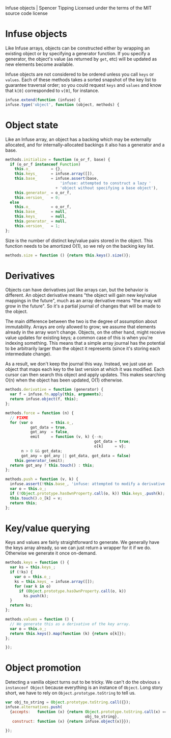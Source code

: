 Infuse objects | Spencer Tipping
Licensed under the terms of the MIT source code license

# Infuse objects

Like Infuse arrays, objects can be constructed either by wrapping an existing
object or by specifying a generator function. If you specify a generator, the
object's value (as returned by `get`, etc) will be updated as new elements
become available.

Infuse objects are not considered to be ordered unless you call `keys` or
`values`. Each of these methods takes a sorted snapshot of the key list to
guarantee traversal order; so you could request `keys` and `values` and know
that `k[0]` corresponded to `v[0]`, for instance.

```js
infuse.extend(function (infuse) {
infuse.type('object', function (object, methods) {
```

# Object state

Like an Infuse array, an object has a backing which may be externally
allocated, and for internally-allocated backings it also has a generator and a
base.

```js
methods.initialize = function (o_or_f, base) {
  if (o_or_f instanceof Function)
    this.o_         = {},
    this.keys_      = infuse.array([]),
    this.base_      = infuse.assert(base,
                        'infuse: attempted to construct a lazy '
                      + 'object without specifying a base object'),
    this.generator_ = o_or_f,
    this.version_   = 0;
  else
    this.o_         = o_or_f,
    this.base_      = null,
    this.keys_      = null,
    this.generator_ = null,
    this.version_   = 1;
};
```

Size is the number of distinct key/value pairs stored in the object. This
function needs to be amortized O(1), so we rely on the backing key list.

```js
methods.size = function () {return this.keys().size()};
```

# Derivatives

Objects can have derivatives just like arrays can, but the behavior is
different. An object derivative means "the object will gain new key/value
mappings in the future", much as an array derivative means "the array will grow
in the future". So it's a partial journal of changes that will be made to the
object.

The main difference between the two is the degree of assumption about
immutability. Arrays are only allowed to grow; we assume that elements already
in the array won't change. Objects, on the other hand, might receive value
updates for existing keys; a common case of this is when you're indexing
something. This means that a simple array journal has the potential to be
arbitrarily larger than the object it represents (since it's storing each
intermediate change).

As a result, we don't keep the journal this way. Instead, we just use an object
that maps each key to the last version at which it was modified. Each cursor
can then search this object and apply updates. This makes searching O(n) when
the object has been updated, O(1) otherwise.

```js
methods.derivative = function (generator) {
  var f = infuse.fn.apply(this, arguments);
  return infuse.object(f, this);
};
```

```js
methods.force = function (n) {
  // FIXME
  for (var o        = this.o_,
           got_data = true,
           got_any  = false,
           emit     = function (v, k) {--n;
                                       got_data = true;
                                       o[k]     = v};
       n > 0 && got_data;
       got_any = got_any || got_data, got_data = false)
    this.generator_(emit);
  return got_any ? this.touch() : this;
};
```

```js
methods.push = function (v, k) {
  infuse.assert(!this.base_, 'infuse: attempted to modify a derivative object');
  var o = this.o_;
  if (!Object.prototype.hasOwnProperty.call(o, k)) this.keys_.push(k);
  this.touch().o_[k] = v;
  return this;
};
```

# Key/value querying

Keys and values are fairly straightforward to generate. We generally have the
keys array already, so we can just return a wrapper for it if we do. Otherwise
we generate it once on-demand.

```js
methods.keys = function () {
  var ks = this.keys_;
  if (!ks) {
    var o = this.o_;
    ks = this.keys_ = infuse.array([]);
    for (var k in o)
      if (Object.prototype.hasOwnProperty.call(o, k))
        ks.push(k);
  }
  return ks;
};
```

```js
methods.values = function () {
  // We generate this as a derivative of the key array.
  var o = this.o_;
  return this.keys().map(function (k) {return o[k]});
};
```

```js
});
```

# Object promotion

Detecting a vanilla object turns out to be tricky. We can't do the obvious `x
instanceof Object` because everything is an instance of `Object`. Long story
short, we have to rely on `Object.prototype.toString` to tell us.

```js
var obj_to_string = Object.prototype.toString.call({});
infuse.alternatives.push(
  {accepts:   function (x) {return Object.prototype.toString.call(x) ===
                                   obj_to_string},
   construct: function (x) {return infuse.object(x)}});
```

```js
});

```
